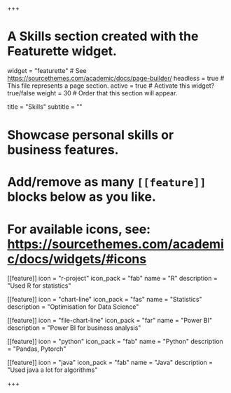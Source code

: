 +++
# A Skills section created with the Featurette widget.
widget = "featurette"  # See https://sourcethemes.com/academic/docs/page-builder/
headless = true  # This file represents a page section.
active = true  # Activate this widget? true/false
weight = 30  # Order that this section will appear.

title = "Skills"
subtitle = ""

# Showcase personal skills or business features.
# 
# Add/remove as many `[[feature]]` blocks below as you like.
# 
# For available icons, see: https://sourcethemes.com/academic/docs/widgets/#icons

[[feature]]
  icon = "r-project"
  icon_pack = "fab"
  name = "R"
  description = "Used R for statistics"
  
[[feature]]
  icon = "chart-line"
  icon_pack = "fas"
  name = "Statistics"
  description = "Optimisation for Data Science"  

[[feature]]
  icon = "file-chart-line"
  icon_pack = "far"
  name = "Power BI"
  description = "Power BI for business analysis"
  
[[feature]]
  icon = "python"
  icon_pack = "fab"
  name = "Python"
  description = "Pandas, Pytorch"

[[feature]]
  icon = "java"
  icon_pack = "fab"
  name = "Java"
  description = "Used java a lot for algorithms"

+++
